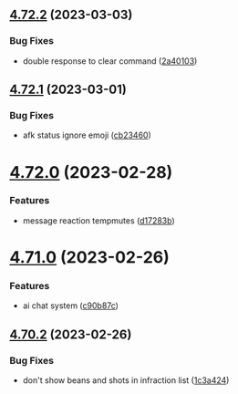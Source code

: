 ## [4.72.2](https://github.com/onesoft-sudo/sudobot/compare/v4.72.1...v4.72.2) (2023-03-03)


### Bug Fixes

* double response to clear command ([2a40103](https://github.com/onesoft-sudo/sudobot/commit/2a40103f5374950728c73780535e098d66625155))



## [4.72.1](https://github.com/onesoft-sudo/sudobot/compare/v4.72.0...v4.72.1) (2023-03-01)


### Bug Fixes

* afk status ignore emoji ([cb23460](https://github.com/onesoft-sudo/sudobot/commit/cb23460e07545e4d757f52935bf9df072ef771c8))



# [4.72.0](https://github.com/onesoft-sudo/sudobot/compare/v4.71.0...v4.72.0) (2023-02-28)


### Features

* message reaction tempmutes ([d17283b](https://github.com/onesoft-sudo/sudobot/commit/d17283ba95103789faa275e6622a3b8bc2c1f411))



# [4.71.0](https://github.com/onesoft-sudo/sudobot/compare/v4.70.2...v4.71.0) (2023-02-26)


### Features

* ai chat system ([c90b87c](https://github.com/onesoft-sudo/sudobot/commit/c90b87c971f5e62371b1f625ed348b995b97df07))



## [4.70.2](https://github.com/onesoft-sudo/sudobot/compare/v4.70.1...v4.70.2) (2023-02-26)


### Bug Fixes

* don't show beans and shots in infraction list ([1c3a424](https://github.com/onesoft-sudo/sudobot/commit/1c3a424ea84094ce0080af4976a0560fb6b87824))



